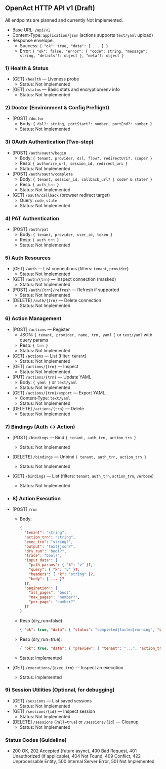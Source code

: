 ## OpenAct HTTP API v1 (Draft)

All endpoints are planned and currently Not Implemented.

- Base URL: `/api/v1`
- Content-Type: `application/json` (actions supports `text/yaml` upload)
- Response envelope:
  - Success: `{ "ok": true, "data": { ... } }`
  - Error: `{ "ok": false, "error": { "code": string, "message": string, "details"?: object }, "meta"?: object }`

### 1) Health & Status
- [GET] `/health` — Liveness probe
  - Status: Not Implemented
- [GET] `/status` — Basic stats and encryption/env info
  - Status: Not Implemented

### 2) Doctor (Environment & Config Preflight)
- [POST] `/doctor`
  - Body: `{ dsl?: string, portStart?: number, portEnd?: number }`
  - Status: Not Implemented

### 3) OAuth Authentication (Two-step)
- [POST] `/auth/oauth/begin`
  - Body: `{ tenant, provider, dsl, flow?, redirectUri?, scope? }`
  - Resp: `{ authorize_url, session_id, redirect_uri }`
  - Status: Not Implemented
- [POST] `/auth/oauth/complete`
  - Body: `{ tenant, session_id, callback_url? | code? & state? }`
  - Resp: `{ auth_trn }`
  - Status: Not Implemented
- [GET] `/oauth/callback` (browser redirect target)
  - Query: `code`, `state`
  - Status: Not Implemented

### 4) PAT Authentication
- [POST] `/auth/pat`
  - Body: `{ tenant, provider, user_id, token }`
  - Resp: `{ auth_trn }`
  - Status: Not Implemented

### 5) Auth Resources
- [GET] `/auth` — List connections (filters: `tenant`, `provider`)
  - Status: Not Implemented
- [GET] `/auth/{trn}` — Inspect connection (masked)
  - Status: Not Implemented
- [POST] `/auth/{trn}/refresh` — Refresh if supported
  - Status: Not Implemented
- [DELETE] `/auth/{trn}` — Delete connection
  - Status: Not Implemented

### 6) Action Management
- [POST] `/actions` — Register
  - JSON: `{ tenant, provider, name, trn, yaml }` or `text/yaml` with query params
  - Resp: `{ trn }`
  - Status: Not Implemented
- [GET] `/actions` — List (filter: `tenant`)
  - Status: Not Implemented
- [GET] `/actions/{trn}` — Inspect
  - Status: Not Implemented
- [PUT] `/actions/{trn}` — Update YAML
  - Body: `{ yaml }` or `text/yaml`
  - Status: Not Implemented
- [GET] `/actions/{trn}/export` — Export YAML
  - Content-Type: `text/yaml`
  - Status: Not Implemented
- [DELETE] `/actions/{trn}` — Delete
  - Status: Not Implemented

### 7) Bindings (Auth ↔ Action)
- [POST] `/bindings` — Bind `{ tenant, auth_trn, action_trn }`
  - Status: Not Implemented
- [DELETE] `/bindings` — Unbind `{ tenant, auth_trn, action_trn }`
  - Status: Not Implemented
- [GET] `/bindings` — List (filters: `tenant`, `auth_trn`, `action_trn`, `verbose`)
  - Status: Not Implemented

- ### 8) Action Execution
- [POST] `/run`
  - Body:
    ```json
    {
      "tenant": "string",
      "action_trn": "string",
      "exec_trn": "string?",
      "output": "text|json?",
      "dry_run": "bool?",
      "trace": "bool?",
      "input_data": {
        "path_params": { "k": "v" }?,
        "query": { "k": "v" }?,
        "headers": { "k": "string" }?,
        "body": { ... }?
      }?,
      "pagination": {
        "all_pages": "bool",
        "max_pages": "number?",
        "per_page": "number?"
      }?
    }
    ```
  - Resp (dry_run=false):
    ```json
    { "ok": true, "data": { "status": "completed|failed|running", "status_code": 200, "duration_ms": 10, "response_data": { ... }?, "error_message": "string?", "exec_trn": "...", "action_trn": "..." } }
    ```
  - Resp (dry_run=true):
    ```json
    { "ok": true, "data": { "preview": { "tenant": "...", "action_trn": "...", "exec_trn": "...", "output": "json", "trace": false, "input_data": { ... } } } }
    ```
  - Status: Implemented
- [GET] `/executions/{exec_trn}` — Inspect an execution
  - Status: Implemented

### 9) Session Utilities (Optional, for debugging)
- [GET] `/sessions` — List saved sessions
  - Status: Not Implemented
- [GET] `/sessions/{id}` — Inspect session
  - Status: Not Implemented
- [DELETE] `/sessions` (`?all=true`) or `/sessions/{id}` — Cleanup
  - Status: Not Implemented

### Status Codes (Guideline)
- 200 OK, 202 Accepted (future async), 400 Bad Request, 401 Unauthorized (if applicable), 404 Not Found,
  409 Conflict, 422 Unprocessable Entity, 500 Internal Server Error, 501 Not Implemented


